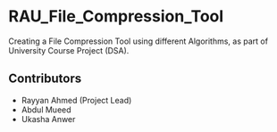 # RAU_File_Compression_Tool
Creating a File Compression Tool using different Algorithms, as part of University Course Project (DSA).


## Contributors


- Rayyan Ahmed (Project Lead)
- Abdul Mueed
- Ukasha Anwer
